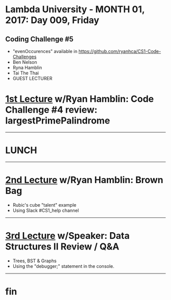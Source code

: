 # Lambda University - MONTH 01, 2017: Day 009, Friday
## Coding Challenge #5
- "evenOccurences" available in https://github.com/ryanhca/CS1-Code-Challenges
- Ben Nelson
- Ryna Hamblin
- Tai The Thai
- GUEST LECTURER
# [1st Lecture](https://youtu.be/F0y2sJHQzzs) w/Ryan Hamblin: Code Challenge #4 review: largestPrimePalindrome

***
# LUNCH
***

# [2nd Lecture](NO_VIDEO) w/Ryan Hamblin: Brown Bag
- Rubic's cube "talent" example
- Using Slack #CS1_help channel

***

# [3rd Lecture](https://youtu.be/KhJ95GoKxK0) w/Speaker: Data Structures II Review / Q&A
- Trees, BST & Graphs
- Using the "debugger;" statement in the console.

***

# fin
